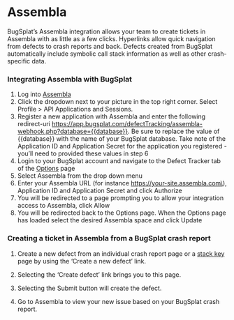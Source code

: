 # Assembla

BugSplat’s Assembla integration allows your team to create tickets in Assembla with as little as a few clicks. Hyperlinks allow quick navigation from defects to crash reports and back. Defects created from BugSplat automatically include symbolic call stack information as well as other crash-specific data.

### Integrating Assembla with BugSplat

1. Log into [Assembla](https://www.assembla.com/home)
2. Click the dropdown next to your picture in the top right corner. Select Profile &gt; API Applications and Sessions.
3. Register a new application with Assembla and enter the following redirect-uri https://app.bugsplat.com/defectTracking/assembla-webhook.php?database={{database}}. Be sure to replace the value of {{database}} with the name of your BugSplat database. Take note of the Application ID and Application Secret for the application you registered - you’ll need to provided these values in step 6
4. Login to your BugSplat account and navigate to the Defect Tracker tab of the [Options](https://app.bugsplat.com/v2/options?tab=defect) page
5. Select Assembla from the drop down menu
6. Enter your Assembla URL \(for instance https://your-site.assembla.com\), Application ID and Application Secret and click Authorize
7. You will be redirected to a page prompting you to allow your integration access to Assembla, click Allow
8. You will be redirected back to the Options page. When the Options page has loaded select the desired Assembla space and click Update

### Creating a ticket in Assembla from a BugSplat crash report

1. Create a new defect from an individual crash report page or a [stack key](../../../background/key-concepts.md#stack-key) page by using the ‘Create a new defect’ link.

2. Selecting the ‘Create defect’ link brings you to this page.

3. Selecting the Submit button will create the defect.

4. Go to Assembla to view your new issue based on your BugSplat crash report.

